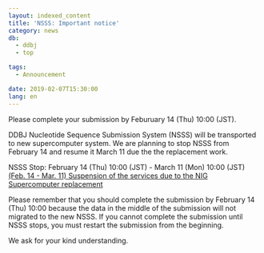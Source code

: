 ```yaml
---
layout: indexed_content
title: 'NSSS: Important notice'
category: news
db:
  - ddbj
  - top

tags:
  - Announcement

date: 2019-02-07T15:30:00
lang: en
---
```


<p><span class="bold">Please complete your submission by Feburuary 14 (Thu) 10:00 (JST).</span></p>

<p>DDBJ Nucleotide Sequence Submission System (NSSS) will be transported to new supercomputer system. We are planning to stop NSSS from February 14 and resume it March 11 due the the replacement work.</p>

<p>NSSS Stop: February 14 (Thu) 10:00 (JST) - March 11 (Mon) 10:00 (JST)<br><a href="/news/en/190207-e.html">(Feb. 14 - Mar. 11) Suspension of the services due to the NIG Supercomputer replacement</a></p>

<p><span class="bold">Please remember that you should complete the submission by February 14 (Thu) 10:00 because the data in the middle of the submission will not migrated to the new NSSS.</span> If you cannot complete the submission until NSSS stops, you must restart the submission from the beginning.</p>

<p>We ask for your kind understanding.</p>
